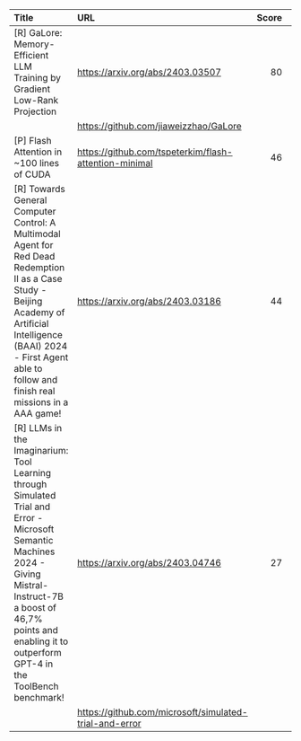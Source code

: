 | Title                                                                                                                                                                                                                                | URL                                                    |   Score | Date                |
|:-------------------------------------------------------------------------------------------------------------------------------------------------------------------------------------------------------------------------------------|:-------------------------------------------------------|--------:|:--------------------|
| [R] GaLore: Memory-Efficient LLM Training by Gradient Low-Rank Projection                                                                                                                                                            | https://arxiv.org/abs/2403.03507                       |      80 | 2024-03-07 23:57:35 |
|                                                                                                                                                                                                                                      | https://github.com/jiaweizzhao/GaLore                  |         |                     |
| [P] Flash Attention in ~100 lines of CUDA                                                                                                                                                                                            | https://github.com/tspeterkim/flash-attention-minimal  |      46 | 2024-03-08 01:50:49 |
| [R] Towards General Computer Control: A Multimodal Agent for Red Dead Redemption II as a Case Study - Beijing Academy of Artificial Intelligence (BAAI) 2024 - First Agent able to follow and finish real missions in a AAA game!    | https://arxiv.org/abs/2403.03186                       |      44 | 2024-03-08 09:02:42 |
| [R] LLMs in the Imaginarium: Tool Learning through Simulated Trial and Error - Microsoft Semantic Machines 2024 - Giving Mistral-Instruct-7B a boost of 46,7% points and enabling it to outperform GPT-4 in the ToolBench benchmark! | https://arxiv.org/abs/2403.04746                       |      27 | 2024-03-08 14:39:12 |
|                                                                                                                                                                                                                                      | https://github.com/microsoft/simulated-trial-and-error |         |                     |